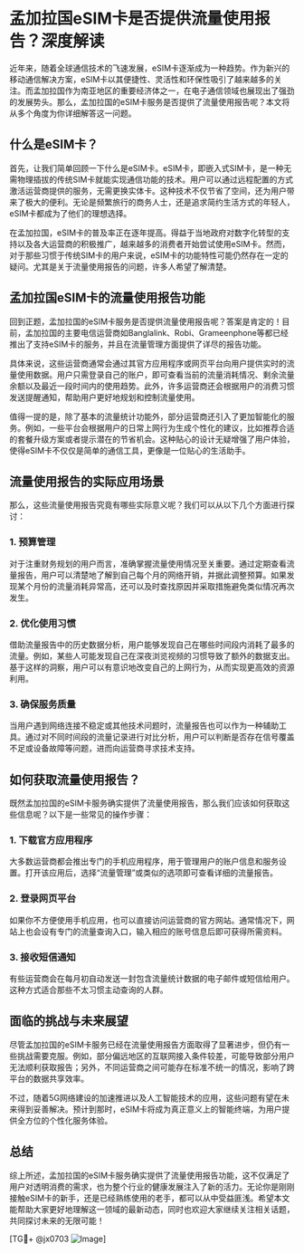 # 孟加拉国eSIM卡是否提供流量使用报告？深度解读

近年来，随着全球通信技术的飞速发展，eSIM卡逐渐成为一种趋势。作为新兴的移动通信解决方案，eSIM卡以其便捷性、灵活性和环保性吸引了越来越多的关注。而孟加拉国作为南亚地区的重要经济体之一，在电子通信领域也展现出了强劲的发展势头。那么，孟加拉国的eSIM卡服务是否提供了流量使用报告呢？本文将从多个角度为你详细解答这一问题。

## 什么是eSIM卡？

首先，让我们简单回顾一下什么是eSIM卡。eSIM卡，即嵌入式SIM卡，是一种无需物理插拔的传统SIM卡就能实现通信功能的技术。用户可以通过远程配置的方式激活运营商提供的服务，无需更换实体卡。这种技术不仅节省了空间，还为用户带来了极大的便利。无论是频繁旅行的商务人士，还是追求简约生活方式的年轻人，eSIM卡都成为了他们的理想选择。

在孟加拉国，eSIM卡的普及率正在逐年提高。得益于当地政府对数字化转型的支持以及各大运营商的积极推广，越来越多的消费者开始尝试使用eSIM卡。然而，对于那些习惯于传统SIM卡的用户来说，eSIM卡的功能特性可能仍然存在一定的疑问。尤其是关于流量使用报告的问题，许多人希望了解清楚。

## 孟加拉国eSIM卡的流量使用报告功能

回到正题，孟加拉国的eSIM卡服务是否提供流量使用报告呢？答案是肯定的！目前，孟加拉国的主要电信运营商如Banglalink、Robi、Grameenphone等都已经推出了支持eSIM卡的服务，并且在流量管理方面提供了详尽的报告功能。

具体来说，这些运营商通常会通过其官方应用程序或网页平台向用户提供实时的流量使用数据。用户只需登录自己的账户，即可查看当前的流量消耗情况、剩余流量余额以及最近一段时间内的使用趋势。此外，许多运营商还会根据用户的消费习惯发送提醒通知，帮助用户更好地规划和控制流量使用。

值得一提的是，除了基本的流量统计功能外，部分运营商还引入了更加智能化的服务。例如，一些平台会根据用户的日常上网行为生成个性化的建议，比如推荐合适的套餐升级方案或者提示潜在的节省机会。这种贴心的设计无疑增强了用户体验，使得eSIM卡不仅仅是简单的通信工具，更像是一位贴心的生活助手。

## 流量使用报告的实际应用场景

那么，这些流量使用报告究竟有哪些实际意义呢？我们可以从以下几个方面进行探讨：

### 1. **预算管理**
对于注重财务规划的用户而言，准确掌握流量使用情况至关重要。通过定期查看流量报告，用户可以清楚地了解到自己每个月的网络开销，并据此调整预算。如果发现某个月份的流量消耗异常高，还可以及时查找原因并采取措施避免类似情况再次发生。

### 2. **优化使用习惯**
借助流量报告中的历史数据分析，用户能够发现自己在哪些时间段内消耗了最多的流量。例如，某些人可能发现自己在深夜浏览视频的习惯导致了额外的数据支出。基于这样的洞察，用户可以有意识地改变自己的上网行为，从而实现更高效的资源利用。

### 3. **确保服务质量**
当用户遇到网络连接不稳定或其他技术问题时，流量报告也可以作为一种辅助工具。通过对不同时间段的流量记录进行对比分析，用户可以判断是否存在信号覆盖不足或设备故障等问题，进而向运营商寻求技术支持。

## 如何获取流量使用报告？

既然孟加拉国的eSIM卡服务确实提供了流量使用报告，那么我们应该如何获取这些信息呢？以下是一些常见的操作步骤：

### 1. 下载官方应用程序
大多数运营商都会推出专门的手机应用程序，用于管理用户的账户信息和服务设置。打开该应用后，选择“流量管理”或类似的选项即可查看详细的流量报告。

### 2. 登录网页平台
如果你不方便使用手机应用，也可以直接访问运营商的官方网站。通常情况下，网站上也会设有专门的流量查询入口，输入相应的账号信息后即可获得所需资料。

### 3. 接收短信通知
有些运营商会在每月初自动发送一封包含流量统计数据的电子邮件或短信给用户。这种方式适合那些不太习惯主动查询的人群。

## 面临的挑战与未来展望

尽管孟加拉国的eSIM卡服务已经在流量使用报告方面取得了显著进步，但仍有一些挑战需要克服。例如，部分偏远地区的互联网接入条件较差，可能导致部分用户无法顺利获取报告；另外，不同运营商之间可能存在标准不统一的情况，影响了跨平台的数据共享效率。

不过，随着5G网络建设的加速推进以及人工智能技术的应用，这些问题有望在未来得到妥善解决。预计到那时，eSIM卡将成为真正意义上的智能终端，为用户提供全方位的个性化服务体验。

## 总结

综上所述，孟加拉国的eSIM卡服务确实提供了流量使用报告功能，这不仅满足了用户对透明消费的需求，也为整个行业的健康发展注入了新的活力。无论你是刚刚接触eSIM卡的新手，还是已经熟练使用的老手，都可以从中受益匪浅。希望本文能帮助大家更好地理解这一领域的最新动态，同时也欢迎大家继续关注相关话题，共同探讨未来的无限可能！

[TG💪+ @jx0703 ![Image](https://github.com/user-attachments/assets/dbca1d08-cadb-493c-b0ec-ad6f7a83f270)]